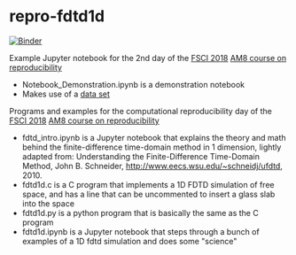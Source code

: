# repro-fdtd1d

[![Binder](https://mybinder.org/badge.svg)](https://mybinder.org/v2/gh/danielskatz/repro-fdtd1d/master)

Example Jupyter notebook for the 2nd day of the [FSCI 2018](https://www.force11.org/fsci/2018) [AM8 course on reproducibility](https://www.force11.org/fsci/2018/course-abstracts#AM8)

- Notebook_Demonstration.ipynb is a demonstration notebook
- Makes use of a [data set](https://raw.githubusercontent.com/csoderberg/test_study/master/gapminder_copy.txt)

Programs and examples for the computational reproducibility day of the [FSCI 2018](https://www.force11.org/fsci/2018) [AM8 course on reproducibility](https://www.force11.org/fsci/2018/course-abstracts#AM8)

- fdtd_intro.ipynb is a Jupyter notebook that explains the theory and math behind the finite-difference time-domain method in 1 dimension, lightly adapted from: Understanding the Finite-Difference Time-Domain Method, John B. Schneider, http://www.eecs.wsu.edu/~schneidj/ufdtd, 2010.
- fdtd1d.c is a C program that implements a 1D FDTD simulation of free space, and has a line that can be uncommented to insert a glass slab into the space
- fdtd1d.py is a python program that is basically the same as the C program
- fdtd1d.ipynb is a Jupyter notebook that steps through a bunch of examples of a 1D fdtd simulation and does some "science"

